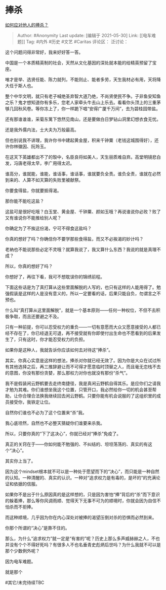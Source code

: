 # 捧杀
[如何应对他人的捧杀？](https://www.zhihu.com/question/22495263/answer/1044964434)

> Author: #Anonymity
> Last update: [编辑于 2021-05-30]
> Link: [[电车难题]]
> Tag: #内外 #历史 #文艺 #Caritas
> 评论区：
> 泛讨论：

这个问题问得非常好，我来好好答一答。

中国是一个本质精英制的社会，天然从文化基因的深处就本能的给精英预留了宝座。

唯才是举、选贤任能、陈力就列，不能则止、能者多劳，天生我材必有用，天将降大任于斯人也。

整个中华文明，就只有老子喊绝圣弃智大道乃绝，不尚贤使民不争。子非鱼安知鱼之乐？鬼才想知道你有多乐，您老人家牵头牛去山上乐去。看看你头顶上的三重茅够几回秋风卷。等你冻上了，你一样跪下唱“安得广厦千万间”，去为碧桂园带盐。

还有那谁谁谁，采菊东篱下悠然见南山，还是要做白日梦钻山洞里幻想衣食无忧。

还是我外儒内法，士大夫为万般最高。

但也别说我不讲理，我许你书中建起黄金屋，积来千钟粟（老钱这城围得好），还许你林徽因、阮玲玉。

在这天下英雄都出不了的彀中，名臣良将如美人，天生丽质难自弃。高堂明镜悲白发，冯唐老得太早，李广用得太迟。

谁高分，谁就能，谁能，谁话事，谁话事，谁就要负全责。谁负全责，谁就在必然到来的、人算不如天算的失败里被献祭。

你要食得盐，你就要抵得渴。

那你能不能吃这盐？

这盐可是很好吃哦？白玉堂、黄金屋、千钟粟、颜如玉哦？再说谁说你必败？败了又有谁说你不能推给别人呢？

你确定为了不挨这份渴，宁可不得食这盐吗？

你真的想好了吗？你确信你不要学那些食得盐，而又不必挨渴的妙计吗？

老衲也不能说那些必定不灵哦？就算我说了，我又算什么东西？我说的就是真理不成？

所以，你真的想好了吗？

你想好了，再往下看，我可不想耽误你的锦绣前程。

下面这些话是为了真打算从这些里面解脱的人写的，也只有这样的人能用得了。勉强假装是这样的人是没有意义的，所以一定要看的话，后果只能自负，勿谓言之不预也。

什么叫“真打算从这里面解脱”，就是一个基本原则——任何一种权位，不但不去积极争取，而且还要避之不及。

只有一种前提，你可以忍受权力的重负——一切有意愿而大众又愿意接受的人都已经不存在了，你已经退无可退，再不接受就有你即使付出生命也不愿看到的后果发生了，只有这时，你才能忍受权力的负担。

如果你是这种人，我就告诉你应该如何去对待这“捧杀”。

其实，你真心实意是这样的想法，捧杀对你就已经无效了。因为你是大众在试过所有其他选择之后，再三推辞避让而不可得才愿意临时顶替之人，而且毫无恋栈不去的意图，你没有那份贪婪，那么那权力对你也就没有那份“杀气”。

我不是假装闲云野鹤要去走终南捷径，我是真闲云野鹤自得其乐。是应你们之请我才勉为其难。你们谁想坐我这个位置，只管开口，我必然给你一切的机会甚至帮助，让你合理合法换我继续回去闲云野鹤。只要你能有机会说服的了这组织里的成员接受你，我铁定让位。

自然你们谁也不必为了这个位置来“杀”我。

我心底坦然，自然也不必整天猜疑你们谁要来杀我。

所以，只要你真的“下了这决心”，你就已经对“捧杀”免疫了。

真正的关窍在于——你如何能不勉强的、不纠结的、坦坦荡荡的、真实的有这个“决心”。

其实你上当了。

因为这个mindset根本就不可以是一种处于愿望而下的“决心”，而只能是一种自然的认知。一种清醒的、真实的认识。一种对“追求权力是有毒的，是坏的”的充满论证和依据的信服。

如果你不是出于什么原因真的是这样想的，只是因为害怕“捧”背后的“杀”而下意识的躲着捧，那么等你风调雨顺、觉得天下无事不可为的顺境时，你就会因为自信不怕杀而不拒捧。

而这种顺境，几乎因为你在内心深处对被捧的渴望压倒对杀的恐惧而必然到来。

你那个所谓的“决心”是靠不住的。

那么，为什么“追求权力”就一定是“有害的”呢？历史上那么多声威赫赫之人，不也并没有个个不得好死吗？有很多人不也名垂青史彪炳后世吗？为什么我就不可以是那个少数例外呢？

因为电车难题。

就是那个

#其它/未完待续TBC

